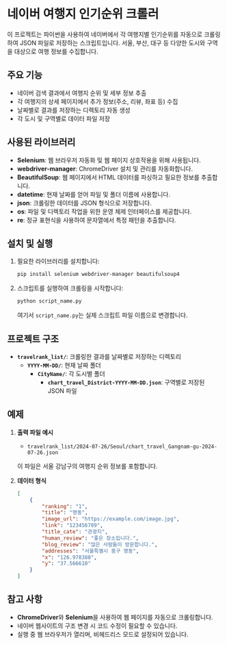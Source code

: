 # 네이버 여행지 인기순위 크롤러

이 프로젝트는 파이썬을 사용하여 네이버에서 각 여행지별 인기순위를 자동으로 크롤링하여 JSON 파일로 저장하는 스크립트입니다. 서울, 부산, 대구 등 다양한 도시와 구역을 대상으로 여행 정보를 수집합니다.

## 주요 기능

- 네이버 검색 결과에서 여행지 순위 및 세부 정보 추출
- 각 여행지의 상세 페이지에서 추가 정보(주소, 리뷰, 좌표 등) 수집
- 날짜별로 결과를 저장하는 디렉토리 자동 생성
- 각 도시 및 구역별로 데이터 파일 저장

## 사용된 라이브러리

- **Selenium**: 웹 브라우저 자동화 및 웹 페이지 상호작용을 위해 사용됩니다.
- **webdriver-manager**: ChromeDriver 설치 및 관리를 자동화합니다.
- **BeautifulSoup**: 웹 페이지에서 HTML 데이터를 파싱하고 필요한 정보를 추출합니다.
- **datetime**: 현재 날짜를 얻어 파일 및 폴더 이름에 사용합니다.
- **json**: 크롤링한 데이터를 JSON 형식으로 저장합니다.
- **os**: 파일 및 디렉토리 작업을 위한 운영 체제 인터페이스를 제공합니다.
- **re**: 정규 표현식을 사용하여 문자열에서 특정 패턴을 추출합니다.

## 설치 및 실행

1. 필요한 라이브러리를 설치합니다:

   ```bash
   pip install selenium webdriver-manager beautifulsoup4
   ```

2. 스크립트를 실행하여 크롤링을 시작합니다:

   ```bash
   python script_name.py
   ```

   여기서 `script_name.py`는 실제 스크립트 파일 이름으로 변경합니다.

## 프로젝트 구조

- **`travelrank_list/`**: 크롤링한 결과를 날짜별로 저장하는 디렉토리
  - **`YYYY-MM-DD/`**: 현재 날짜 폴더
    - **`CityName/`**: 각 도시별 폴더
      - **`chart_travel_District-YYYY-MM-DD.json`**: 구역별로 저장된 JSON 파일

## 예제

1. **출력 파일 예시**

   - `travelrank_list/2024-07-26/Seoul/chart_travel_Gangnam-gu-2024-07-26.json`

   이 파일은 서울 강남구의 여행지 순위 정보를 포함합니다.

2. **데이터 형식**

   ```json
   [
       {
           "ranking": "1",
           "title": "명동",
           "image_url": "https://example.com/image.jpg",
           "link": "123456789",
           "title_cate": "관광지",
           "human_review": "좋은 장소입니다.",
           "blog_review": "많은 사람들이 방문합니다.",
           "addresses": "서울특별시 중구 명동",
           "x": "126.978388",
           "y": "37.566610"
       }
   ]
   ```

## 참고 사항

- **ChromeDriver**와 **Selenium**을 사용하여 웹 페이지를 자동으로 크롤링합니다.
- 네이버 웹사이트의 구조 변경 시 코드 수정이 필요할 수 있습니다.
- 실행 중 웹 브라우저가 열리며, 비헤드리스 모드로 설정되어 있습니다.
